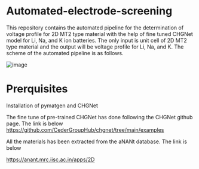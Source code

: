 # Automated-electrode-screening
This repository contains the automated pipeline for the determination of voltage profile for 2D MT2 type material with the help of fine tuned CHGNet model for Li, Na, and K ion batteries. The only input is unit cell of 2D MT2 type material and the output will be voltage profile for Li, Na, and K. The scheme of the automated pipeline is as follows.

![image](https://github.com/user-attachments/assets/18c79082-80a8-4981-9a9e-6fef06a4571a)


# Prerquisites
Installation of pymatgen and CHGNet

The fine tune of pre-trained CHGNet has done following the CHGNet github page. The link is below
https://github.com/CederGroupHub/chgnet/tree/main/examples

All the materials has been extracted from the aNANt database. The link is below

https://anant.mrc.iisc.ac.in/apps/2D


